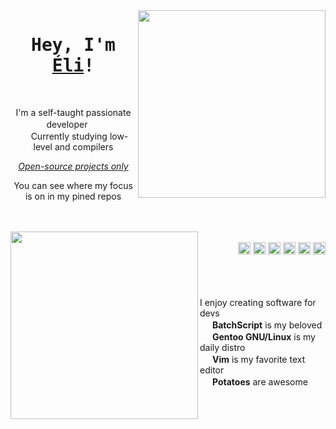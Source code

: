 <img align=right height=300 src='https://github.com/pandasoli/pandasoli/assets/76575902/2d470729-53af-44af-821e-e3f52194ce02'>
<div align='center'>

# <samp>Hey, I'm [Éli](https://github.com/pandasoli)!
<br>

I'm a self-taught passionate developer <img width=16 src='https://cdn.jsdelivr.net/gh/twitter/twemoji@14.0.2/assets/svg/1f1e7-1f1f7.svg'>  
<img width=16 src='https://cdn.jsdelivr.net/gh/twitter/twemoji@14.0.2/assets/svg/1fab4.svg'> Currently studying low-level and compilers

<u> _Open-source projects only_ </u>

You can see where my focus is on in my pined repos

</div>
<br>
<br>

<img align=left height=300 src='https://github.com/pandasoli/pandasoli/assets/76575902/3de21ed7-c2c2-4fe1-a39c-53842975249d'>

<br>

<div align=right>
	<a href='https://en.wikipedia.org/wiki/C_(programming_language)'> <code><img height=20 title='C language'        alt='c'          src='https://pngkit.com/png/full/101-1010012_download-png.png'></code></a>
	<a href='https://en.wikipedia.org/wiki/Go_(programming_language)'><code><img height=20 title='Golang'            alt='golang'     src='https://ashitani.jp/golangtips/gopher.png'></code></a>
	<a href='https://en.wikipedia.org/wiki/Assembly_language'>        <code><img height=20 title='Assembly language' alt='assembly'   src='https://nasm.us/images/nasm.png'></code></a>
	<a href='https://en.wikipedia.org/wiki/JavaScript'>               <code><img height=20 title='JavaScript'        alt='javascript' src='https://cdn.icon-icons.com/icons2/2415/PNG/128/javascript_plain_logo_icon_146454.png'></code></a>
	<a href='https://wiki.archlinux.org/title/Neovim'>                <code><img height=20 title='NeoVim'            alt='neovim'     src='https://logosrated.net/wp-content/uploads/parser/Neovim-Logo-1.png'></code></a>
	<a href='https://en.wikipedia.org/wiki/GNU'>                      <code><img height=20 title='GNU'               alt='gnu'        src='https://frontpagelinux.com/wp-content/uploads/gnu_project_logo-1024x1024.png'></code></a>
</div>

<br>
<br>
<br>

I enjoy creating software for devs  
<img src='https://cdn.jsdelivr.net/gh/twitter/twemoji@14.0.2/assets/svg/2699.svg'  width=16> **BatchScript** is my beloved  
<img src='https://cdn.jsdelivr.net/gh/twitter/twemoji@14.0.2/assets/svg/1f427.svg' width=16> **Gentoo GNU/Linux** is my daily distro  
<img src='https://cdn.jsdelivr.net/gh/twitter/twemoji@14.0.2/assets/svg/1f49a.svg' width=16> **Vim** is my favorite text editor  
<img src='https://cdn.jsdelivr.net/gh/twitter/twemoji@14.0.2/assets/svg/1f954.svg' width=16> **Potatoes** are awesome

<!--
[
  ![Discord: Panda Soli#5433](https://img.shields.io/badge/discord-Panda_Soli%235433-5865f2?style=for-the-badge&logo=discord&labelColor=2F2E41)
](https://discord.com/users/765345840856170526)

[
  ![Buy me a coffee icon](https://img.buymeacoffee.com/button-api?text=Buy%20me%20a%20coffee&emoji=&slug=pandasoliofc&button_colour=2F2E41&outline_colour=a1a1a1&font_colour=c9d1d9&font_family=Poppins&coffee_colour=E6E6E6)
](https://buymeacoffee.com/pandasoliofc)

<img height=40 src='my-character/ground.svg'>
-->
